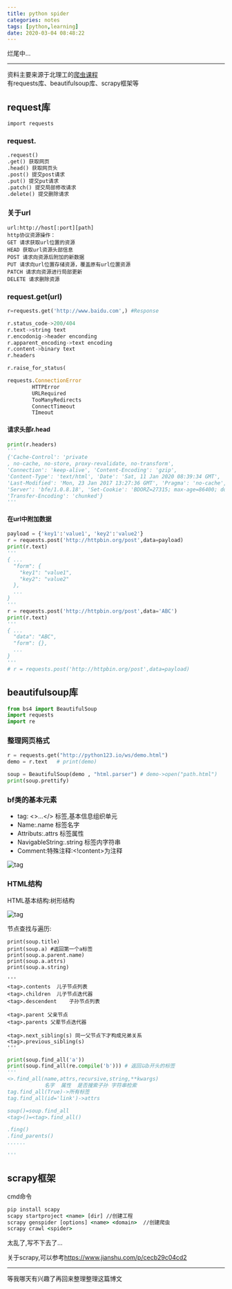 ```yaml
---
title: python spider
categories: notes
tags: [python,learning]
date: 2020-03-04 08:48:22
---
```


烂尾中...

---

资料主要来源于北理工的[爬虫课程](https://www.icourse163.org/learn/BIT-1001870001?tid=1206951268#)  
有requests库、beautifulsoup库、scrapy框架等

## request库

`import requests`

### request.

```python
.request()
.get() 获取网页
.head() 获取网页头
.post() 提交post请求
.put() 提交put请求
.patch() 提交局部修改请求
.delete() 提交删除请求
```

### 关于url

```
url:http://host[:port][path]
http协议资源操作：
GET 请求获取url位置的资源
HEAD 获取url资源头部信息
POST 请求向资源后附加的新数据
PUT 请求向url位置存储资源，覆盖原有url位置资源
PATCH 请求向资源进行局部更新
DELETE 请求删除资源
```


### request.get(url)

```python
r=requests.get('http://www.baidu.com',) #Response

r.status_code->200/404
r.text->string text
r.encodonig->header enconding
r.apparent_encoding->text encoding
r.content->binary text
r.headers

r.raise_for_status(

requests.ConnectionError
        HTTPError
        URLRequired
        TooManyRedirects
        ConnectTimeout
        TImeout
```

#### 请求头部r.head

```python
print(r.headers)
'''
{'Cache-Control': 'private
, no-cache, no-store, proxy-revalidate, no-transform', 
'Connection': 'keep-alive', 'Content-Encoding': 'gzip', 
'Content-Type': 'text/html', 'Date': 'Sat, 11 Jan 2020 08:39:34 GMT', 
'Last-Modified': 'Mon, 23 Jan 2017 13:27:36 GMT', 'Pragma': 'no-cache', 
'Server': 'bfe/1.0.8.18', 'Set-Cookie': 'BDORZ=27315; max-age=86400; domain=.baidu.com; path=/', 
'Transfer-Encoding': 'chunked'}
'''
```

#### 在url中附加数据

```python
payload = {'key1':'value1', 'key2':'value2'}
r = requests.post('http://httpbin.org/post',data=payload)
print(r.text)
'''
{ ...
  "form": {
    "key1": "value1", 
    "key2": "value2"
  }, 
  ...
}
'''
r = requests.post('http://httpbin.org/post',data='ABC')
print(r.text)
'''
{ ...
  "data": "ABC", 
  "form": {}, 
  ...
}
'''
# r = requests.post('http://httpbin.org/post',data=payload)
```

## beautifulsoup库

```python
from bs4 import BeautifulSoup
import requests
import re
```

### 整理网页格式

```python
r = requests.get("http://python123.io/ws/demo.html")
demo = r.text   # print(demo)

soup = BeautifulSoup(demo , "html.parser") # demo->open("path.html")
print(soup.prettify)
```

### bf类的基本元素

* tag: <>...</> 标签,基本信息组织单元
* Name:<tag>.name   标签名字
* Attributs:<tag>.attrs 标签属性
* NavigableString:<tag>.string  标签内字符串
* Comment:特殊注释:<!content>为注释   

![tag](tag0.png) 

### HTML结构
HTML基本结构:树形结构

![tag](tag1.png) 

节点查找与遍历:
```pyghon
print(soup.title)
print(soup.a) #返回第一个a标签
print(soup.a.parent.name)
print(soup.a.attrs)
print(soup.a.string)

'''
<tag>.contents  儿子节点列表
<tag>.children  儿子节点迭代器
<tag>.descendent    子孙节点列表

<tag>.parent 父亲节点
<tag>.parents 父辈节点迭代器

<tag>.next_sibling(s) 同一父节点下才构成兄弟关系
<tag>.previous_sibling(s)
'''
```

```python
print(soup.find_all('a'))
print(soup.find_all(re.compile('b'))) # 返回以b开头的标签
'''
<>.find_all(name,attrs,recursive,string,**kwargs)
            名字  属性  是否搜索子孙 字符串检索
tag.find_all(True)->所有标签
tag.find_all(id='link')->attrs

soup()=soup.find_all
<tag>()=<tag>.find_all()

.fing()
.find_parents()
......

'''
```

## scrapy框架

cmd命令
```cmd
pip install scapy
scapy startproject <name> [dir] //创建工程
scrapy genspider [options] <name> <domain>  //创建爬虫
scrapy crawl <spider>
```

太乱了,写不下去了...

关于scrapy,可以参考<https://www.jianshu.com/p/cecb29c04cd2>

---
等我哪天有兴趣了再回来整理整理这篇博文

